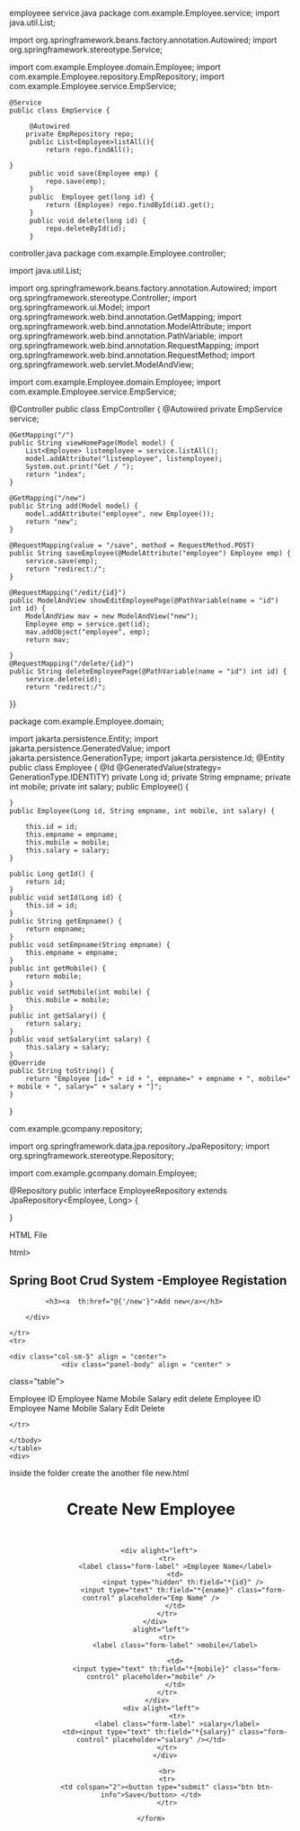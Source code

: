 employeee
service.java
package com.example.Employee.service;
import java.util.List;



import org.springframework.beans.factory.annotation.Autowired;
import org.springframework.stereotype.Service;

import com.example.Employee.domain.Employee;
import com.example.Employee.repository.EmpRepository;
import com.example.Employee.service.EmpService;


	@Service
	public class EmpService {
		
		 @Autowired
		private EmpRepository repo;
		 public List<Employee>listAll(){
			 return repo.findAll();
			 
	}
		 public void save(Employee emp) {
			 repo.save(emp);
		 }
		 public  Employee get(long id) {
			 return (Employee) repo.findById(id).get();
		 }
		 public void delete(long id) {
			 repo.deleteById(id);
		 }

   
controller.java
package com.example.Employee.controller;

import java.util.List;

import org.springframework.beans.factory.annotation.Autowired;
import org.springframework.stereotype.Controller;
import org.springframework.ui.Model;
import org.springframework.web.bind.annotation.GetMapping;
import org.springframework.web.bind.annotation.ModelAttribute;
import org.springframework.web.bind.annotation.PathVariable;
import org.springframework.web.bind.annotation.RequestMapping;
import org.springframework.web.bind.annotation.RequestMethod;
import org.springframework.web.servlet.ModelAndView;

import com.example.Employee.domain.Employee;
import com.example.Employee.service.EmpService;

@Controller
public class EmpController {
	@Autowired
    private EmpService service;

    @GetMapping("/")
    public String viewHomePage(Model model) {
        List<Employee> listemployee = service.listAll();
        model.addAttribute("listemployee", listemployee);
        System.out.print("Get / ");	
        return "index";
    }

    @GetMapping("/new")
    public String add(Model model) {
        model.addAttribute("employee", new Employee());
        return "new";
    }

    @RequestMapping(value = "/save", method = RequestMethod.POST)
    public String saveEmployee(@ModelAttribute("employee") Employee emp) {
        service.save(emp);
        return "redirect:/";
    }

    @RequestMapping("/edit/{id}")
    public ModelAndView showEditEmployeePage(@PathVariable(name = "id") int id) {
        ModelAndView mav = new ModelAndView("new");
        Employee emp = service.get(id);
        mav.addObject("employee", emp);
        return mav;
        
    }
    @RequestMapping("/delete/{id}")
    public String deleteEmployeePage(@PathVariable(name = "id") int id) {
        service.delete(id);
        return "redirect:/";
}}


package com.example.Employee.domain;


import jakarta.persistence.Entity;
import jakarta.persistence.GeneratedValue;
import jakarta.persistence.GenerationType;
import jakarta.persistence.Id;
@Entity
public class Employee {
	@Id
    @GeneratedValue(strategy= GenerationType.IDENTITY)
    private Long id;
    private String empname;
    private int mobile;
    private int salary;
public Employee() {
		
	}
	public Employee(Long id, String empname, int mobile, int salary) {
		
		this.id = id;
		this.empname = empname;
		this.mobile = mobile;
		this.salary = salary;
	}
	
	public Long getId() {
		return id;
	}
	public void setId(Long id) {
		this.id = id;
	}
	public String getEmpname() {
		return empname;
	}
	public void setEmpname(String empname) {
		this.empname = empname;
	}
	public int getMobile() {
		return mobile;
	}
	public void setMobile(int mobile) {
		this.mobile = mobile;
	}
	public int getSalary() {
		return salary;
	}
	public void setSalary(int salary) {
		this.salary = salary;
	}
	@Override
	public String toString() {
		return "Employee [id=" + id + ", empname=" + empname + ", mobile=" + mobile + ", salary=" + salary + "]";
	}
}




com.example.gcompany.repository;

import org.springframework.data.jpa.repository.JpaRepository;
import org.springframework.stereotype.Repository;

import com.example.gcompany.domain.Employee;

@Repository
public interface EmployeeRepository extends JpaRepository<Employee, Long> {

}



HTML File

html>
<html xmlns="http://www.w3.org/1999/xhtml"
      xmlns:th="http://www.thymeleaf.org">

<head>
	<link rel="stylesheet" href="https://stackpath.bootstrapcdn.com/bootswatch/4.5.2/cosmo/bootstrap.min.css" />
	<script src= "https://stackpath.bootstrapcdn.com/bootstrap/4.5.2/js/bootstrap.min.js" ></script>
</head>
<body>
<div>
	<h2 >Spring Boot Crud System -Employee Registation</h2>
	<tr>
		<div align = "left" >
		   
		     <h3><a  th:href="@{'/new'}">Add new</a></h3>  
		   
	    </div>
	
	</tr>
	<tr>
	
	<div class="col-sm-5" align = "center">
                 <div class="panel-body" align = "center" >
                 
   class="table">
  <thead class="thead-dark">
    <tr>
      		<th>Employee ID</th>
            <th>Employee Name</th>
            <th>Mobile</th>
            <th>Salary</th>
            <th>edit</th>
             <th>delete</th>
   	</tr>
  </thead>
  <tbody>
      <tr  th:each="employee : ${listemployee}">
		<td th:text="${employee.id}">Employee ID</td>
		<td th:text="${employee.ename}">Employee Name</td>
		<td th:text="${employee.mobile}">Mobile</td>
		<td th:text="${employee.salary}">Salary</td>				
		<td>
			<a th:href="@{'/edit/' + ${employee.id}}">Edit</a>
		</td>							    
		<td>
			<a th:href="@{'/delete/' + ${employee.id}}">Delete</a>
		</td>		    
		</tr> 
   </div> 

	</tr>

	</tbody>
	</table>
	<div>
</body>
</html>
inside the folder create the another file new.html

<!DOCTYPE html>
<html xmlns="http://www.w3.org/1999/xhtml"
      xmlns:th="http://www.thymeleaf.org">
<head>
    <meta charset="utf-8" />
    <title>Create New Product</title>
    <link rel="stylesheet" href="https://stackpath.bootstrapcdn.com/bootswatch/4.5.2/cosmo/bootstrap.min.css" />
    <script src= "https://stackpath.bootstrapcdn.com/bootstrap/4.5.2/js/bootstrap.min.js" ></script>
</head>
<body>
<div align="center">
    <h1>Create New Employee</h1>
    <br />
     <div class="col-sm-4">
    <form action="#" th:action="@{/save}" th:object="${employee}" method="post">

      
 		<div alight="left">
            <tr>
                <label class="form-label" >Employee Name</label>
                <td>
	                <input type="hidden" th:field="*{id}" />
	                <input type="text" th:field="*{ename}" class="form-control" placeholder="Emp Name" />
                </td>
            </tr>
         </div>   
         alight="left">
            <tr>
                <label class="form-label" >mobile</label>
                
                <td>
                 <input type="text" th:field="*{mobile}" class="form-control" placeholder="mobile" />
                </td>
            </tr>
         </div>  
         <div alight="left">
                 <tr>
                 <label class="form-label" >salary</label>
                <td><input type="text" th:field="*{salary}" class="form-control" placeholder="salary" /></td>
            </tr>
            </div> 
            
			<br>
            <tr>
            <td colspan="2"><button type="submit" class="btn btn-info">Save</button> </td>
            </tr>

    </form>
</div>

</body>
</html>
